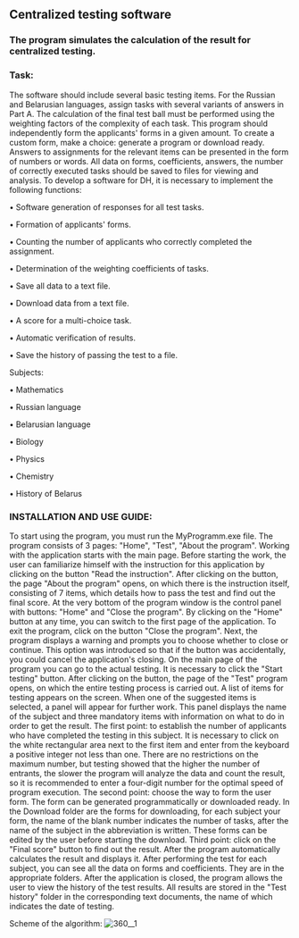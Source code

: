 ## Centralized testing software
### The program simulates the calculation of the result for centralized testing.

### Task:
The software should include several basic testing items. For the Russian and Belarusian languages, assign tasks with several variants of answers in Part A. The calculation of the final test ball must be performed using the weighting factors of the complexity of each task. This program should independently form the applicants' forms in a given amount. To create a custom form, make a choice: generate a program or download ready. Answers to assignments for the relevant items can be presented in the form of numbers or words. All data on forms, coefficients, answers, the number of correctly executed tasks should be saved to files for viewing and analysis.
To develop a software for DH, it is necessary to implement the following functions:

• Software generation of responses for all test tasks.

• Formation of applicants' forms.

• Counting the number of applicants who correctly completed the assignment.

• Determination of the weighting coefficients of tasks.

• Save all data to a text file.

• Download data from a text file.

• A score for a multi-choice task.

• Automatic verification of results.

• Save the history of passing the test to a file.

Subjects:

•	Mathematics

•	Russian language

•	Belarusian language

• Biology

• Physics

• Chemistry

• History of Belarus

### INSTALLATION AND USE GUIDE:

To start using the program, you must run the MyProgramm.exe file. The program consists of 3 pages: "Home", "Test", "About the program". Working with the application starts with the main page. Before starting the work, the user can familiarize himself with the instruction for this application by clicking on the button "Read the instruction". After clicking on the button, the page "About the program" opens, on which there is the instruction itself, consisting of 7 items, which details how to pass the test and find out the final score. At the very bottom of the program window is the control panel with buttons: "Home" and "Close the program". By clicking on the "Home" button at any time, you can switch to the first page of the application. To exit the program, click on the button "Close the program". Next, the program displays a warning and prompts you to choose whether to close or continue. This option was introduced so that if the button was accidentally, you could cancel the application's closing. On the main page of the program you can go to the actual testing. It is necessary to click the "Start testing" button. After clicking on the button, the page of the "Test" program opens, on which the entire testing process is carried out. A list of items for testing appears on the screen. When one of the suggested items is selected, a panel will appear for further work. This panel displays the name of the subject and three mandatory items with information on what to do in order to get the result. The first point: to establish the number of applicants who have completed the testing in this subject. It is necessary to click on the white rectangular area next to the first item and enter from the keyboard a positive integer not less than one. There are no restrictions on the maximum number, but testing showed that the higher the number of entrants, the slower the program will analyze the data and count the result, so it is recommended to enter a four-digit number for the optimal speed of program execution.
The second point: choose the way to form the user form. The form can be generated programmatically or downloaded ready. In the Download folder are the forms for downloading, for each subject your form, the name of the blank number indicates the number of tasks, after the name of the subject in the abbreviation is written. These forms can be edited by the user before starting the download.
Third point: click on the "Final score" button to find out the result. After the program automatically calculates the result and displays it. After performing the test for each subject, you can see all the data on forms and coefficients. They are in the appropriate folders. After the application is closed, the program allows the user to view the history of the test results. All results are stored in the "Test history" folder in the corresponding text documents, the name of which indicates the date of testing.

Scheme of the algorithm:
![360__1](https://user-images.githubusercontent.com/37573044/41412309-40357866-6fe8-11e8-9e2d-643a98a5811b.jpg)
